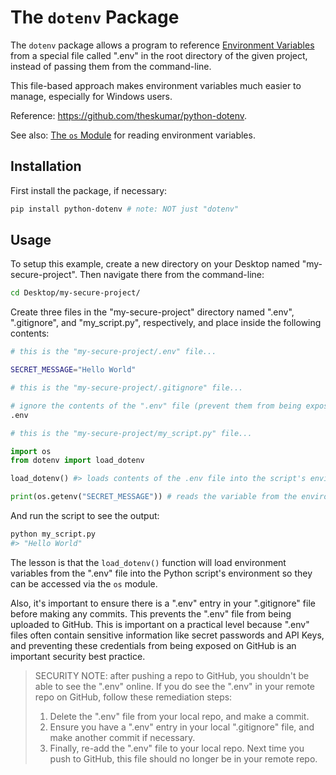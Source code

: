 # The `dotenv` Package

The `dotenv` package allows a program to reference [Environment Variables](/notes/environment-variables/README.md) from a special file called ".env" in the root directory of the given project, instead of passing them from the command-line.

This file-based approach makes environment variables much easier to manage, especially for Windows users.

Reference: https://github.com/theskumar/python-dotenv.

See also: [The `os` Module](/notes/python/modules/os.md#environment-variables) for reading environment variables.

## Installation

First install the package, if necessary:

```sh
pip install python-dotenv # note: NOT just "dotenv"
```

## Usage


To setup this example, create a new directory on your Desktop named "my-secure-project". Then navigate there from the command-line:

```sh
cd Desktop/my-secure-project/
```

Create three files in the "my-secure-project" directory named ".env", ".gitignore", and "my_script.py", respectively, and place inside the following contents:

```sh
# this is the "my-secure-project/.env" file...

SECRET_MESSAGE="Hello World"
```

```sh
# this is the "my-secure-project/.gitignore" file...

# ignore the contents of the ".env" file (prevent them from being exposed on GitHub):
.env
```

```py
# this is the "my-secure-project/my_script.py" file...

import os
from dotenv import load_dotenv

load_dotenv() #> loads contents of the .env file into the script's environment

print(os.getenv("SECRET_MESSAGE")) # reads the variable from the environment
```

And run the script to see the output:

```sh
python my_script.py
#> "Hello World"
```

The lesson is that the `load_dotenv()` function will load environment variables from the ".env" file into the Python script's environment so they can be accessed via the `os` module.

Also, it's important to ensure there is a ".env" entry in your ".gitignore" file before making any commits. This prevents the ".env" file from being uploaded to GitHub. This is important on a practical level because ".env" files often contain sensitive information like secret passwords and API Keys, and preventing these credentials from being exposed on GitHub is an important security best practice.

> SECURITY NOTE: after pushing a repo to GitHub, you shouldn't be able to see the ".env" online. If you do see the ".env" in your remote repo on GitHub, follow these remediation steps:
>   1. Delete the ".env" file from your local repo, and make a commit.
>   2. Ensure you have a ".env" entry in your local ".gitignore" file, and make another commit if necessary. 
>   3. Finally, re-add the ".env" file to your local repo. Next time you push to GitHub, this file should no longer be in your remote repo.
